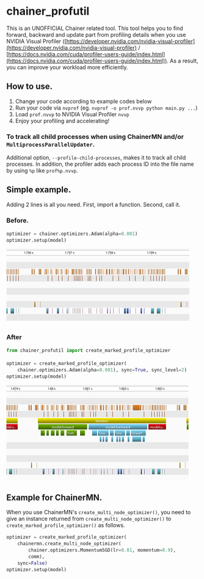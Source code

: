 # chainer_profutil

This is an UNOFFICIAL Chainer related tool. This tool helps you to find forward, backward and update part from profiling details when you use NVIDIA Visual Profiler ([https://developer.nvidia.com/nvidia-visual-profiler](https://developer.nvidia.com/nvidia-visual-profiler) / [https://docs.nvidia.com/cuda/profiler-users-guide/index.html](https://docs.nvidia.com/cuda/profiler-users-guide/index.html)). As a result, you can improve your workload more efficiently.

## How to use.

1. Change your code according to example codes below
2. Run your code via `nvprof` (eg. `nvprof -o prof.nvvp python main.py ...`)
3. Load `prof.nvvp` to NVIDIA Visual Profiler `nvvp`
4. Enjoy your profiling and accelerating!

### To track all child processes when using ChainerMN and/or `MultiprocessParallelUpdater`.

Additional option, `--profile-child-processes`, makes it to track all child processes.
In addition, the profiler adds each process ID into the file name by using `%p` like `prof%p.nvvp`.

## Simple example.

Adding 2 lines is all you need. First, import a function. Second, call it.

### Before.

```python
optimizer = chainer.optimizers.Adam(alpha=0.001)
optimizer.setup(model)
```

[![A profiling result without nvtx mark.](./docs/imgs/profiling_example_without_mark_small.png "A profiling result without nvtx mark.")](./docs/imgs/profiling_example_without_mark.png)

### After

```python
from chainer_profutil import create_marked_profile_optimizer

optimizer = create_marked_profile_optimizer(
    chainer.optimizers.Adam(alpha=0.001), sync=True, sync_level=2)
optimizer.setup(model)
```

[![A profiling result with nvtx mark.](./docs/imgs/profiling_example_with_mark_small.png "A profiling result with nvtx mark.")](./docs/imgs/profiling_example_with_mark.png)

## Example for ChainerMN.

When you use ChainerMN's `create_multi_node_optimizer()`, you need to give an instance returned from `create_multi_node_optimizer()` to `create_marked_profile_optimizer()` as follows.

```python
optimizer = create_marked_profile_optimizer(
    chainermn.create_multi_node_optimizer(
        chainer.optimizers.MomentumSGD(lr=0.01, momentum=0.9),
        comm),
    sync=False)
optimizer.setup(model)
```
